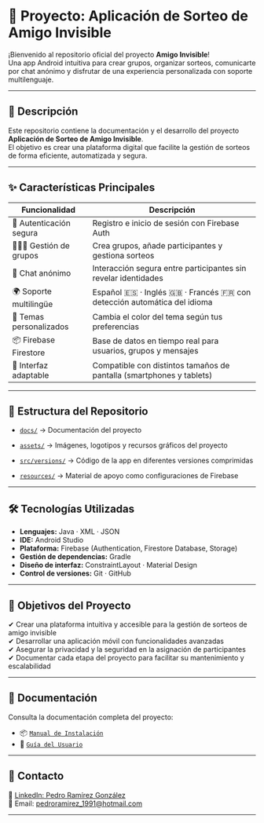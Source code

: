 # 🎁 Proyecto: Aplicación de Sorteo de Amigo Invisible

¡Bienvenido al repositorio oficial del proyecto **Amigo Invisible**!  
Una app Android intuitiva para crear grupos, organizar sorteos, comunicarte por chat anónimo y disfrutar de una experiencia personalizada con soporte multilenguaje.

---

## 📄 Descripción

Este repositorio contiene la documentación y el desarrollo del proyecto **Aplicación de Sorteo de Amigo Invisible**.  
El objetivo es crear una plataforma digital que facilite la gestión de sorteos de forma eficiente, automatizada y segura.

---

## ✨ Características Principales

| Funcionalidad            | Descripción                                                                 |
|--------------------------|-----------------------------------------------------------------------------|
| 🔐 Autenticación segura  | Registro e inicio de sesión con Firebase Auth                              |
| 🧑‍🤝‍🧑 Gestión de grupos    | Crea grupos, añade participantes y gestiona sorteos                        |
| 💬 Chat anónimo          | Interacción segura entre participantes sin revelar identidades             |
| 🌍 Soporte multilingüe   | Español 🇪🇸 · Inglés 🇬🇧 · Francés 🇫🇷 con detección automática del idioma       |
| 🎨 Temas personalizados  | Cambia el color del tema según tus preferencias                            |
| 📦 Firebase Firestore    | Base de datos en tiempo real para usuarios, grupos y mensajes               |
| 📱 Interfaz adaptable     | Compatible con distintos tamaños de pantalla (smartphones y tablets)        |

---

## 📂 Estructura del Repositorio

- [`docs/`](./docs) → Documentación del proyecto 

- [`assets/`](./assets) → Imágenes, logotipos y recursos gráficos del proyecto

- [`src/versions/`](./src/versions) → Código de la app en diferentes versiones comprimidas

- [`resources/`](./resources) → Material de apoyo como configuraciones de Firebase


---

## 🛠 Tecnologías Utilizadas

- **Lenguajes:** Java · XML · JSON  
- **IDE:** Android Studio  
- **Plataforma:** Firebase (Authentication, Firestore Database, Storage)  
- **Gestión de dependencias:** Gradle  
- **Diseño de interfaz:** ConstraintLayout · Material Design  
- **Control de versiones:** Git · GitHub

---

## 🎯 Objetivos del Proyecto

✔ Crear una plataforma intuitiva y accesible para la gestión de sorteos de amigo invisible  
✔ Desarrollar una aplicación móvil con funcionalidades avanzadas  
✔ Asegurar la privacidad y la seguridad en la asignación de participantes  
✔ Documentar cada etapa del proyecto para facilitar su mantenimiento y escalabilidad

---

## 📘 Documentación

Consulta la documentación completa del proyecto:

- 📦 [`Manual de Instalación`](./docs/Manual_Instalacion.md)  
- 📱  [`Guía del Usuario`](./docs/Guia_Usuario.md)


---

## 🔗 Contacto

📍 [LinkedIn: Pedro Ramírez González](https://www.linkedin.com/in/pedroramirezgonz/)  
📧 Email: [pedroramirez_1991@hotmail.com](mailto:pedroramirez_1991@hotmail.com)

---


